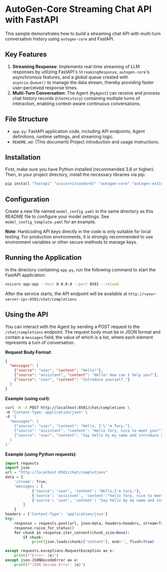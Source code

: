 # AutoGen-Core Streaming Chat API with FastAPI

This sample demonstrates how to build a streaming chat API with multi-turn conversation history using `autogen-core` and FastAPI.

## Key Features

1.  **Streaming Response**: Implements real-time streaming of LLM responses by utilizing FastAPI's `StreamingResponse`, `autogen-core`'s asynchronous features, and a global queue created with `asyncio.Queue()` to manage the data stream, thereby providing faster user-perceived response times.
2.  **Multi-Turn Conversation**: The Agent (`MyAgent`) can receive and process chat history records (`ChatHistory`) containing multiple turns of interaction, enabling context-aware continuous conversations.

## File Structure

*   `app.py`: FastAPI application code, including API endpoints, Agent definitions, runtime settings, and streaming logic.
*   `README.md`: (This document) Project introduction and usage instructions.

## Installation

First, make sure you have Python installed (recommended 3.8 or higher). Then, in your project directory, install the necessary libraries via pip:

```bash
pip install "fastapi" "uvicorn[standard]" "autogen-core" "autogen-ext[openai]"
```

## Configuration

Create a new file named `model_config.yaml` in the same directory as this README file to configure your model settings.
See `model_config_template.yaml` for an example.

**Note**: Hardcoding API keys directly in the code is only suitable for local testing. For production environments, it is strongly recommended to use environment variables or other secure methods to manage keys.

## Running the Application

In the directory containing `app.py`, run the following command to start the FastAPI application:

```bash
uvicorn app:app --host 0.0.0.0 --port 8501 --reload
```

After the service starts, the API endpoint will be available at `http://<your-server-ip>:8501/chat/completions`.

## Using the API

You can interact with the Agent by sending a POST request to the `/chat/completions` endpoint. The request body must be in JSON format and contain a `messages` field, the value of which is a list, where each element represents a turn of conversation.

**Request Body Format**:

```json
{
  "messages": [
    {"source": "user", "content": "Hello!"},
    {"source": "assistant", "content": "Hello! How can I help you?"},
    {"source": "user", "content": "Introduce yourself."}
  ]
}
```

**Example (using curl)**:

```bash
curl -N -X POST http://localhost:8501/chat/completions \
-H "Content-Type: application/json" \
-d '{
  "messages": [
    {"source": "user", "content": "Hello, I'\''m Tory."},
    {"source": "assistant", "content": "Hello Tory, nice to meet you!"},
    {"source": "user", "content": "Say hello by my name and introduce yourself."}
  ]
}'
```

**Example (using Python requests)**:

```python
import requests
import json
url = "http://localhost:8501/chat/completions"
data = {
    'stream': True,
    'messages': [
            {'source': 'user', 'content': "Hello,I'm tory."},
            {'source': 'assistant', 'content':"hello Tory, nice to meet you!"},
            {'source': 'user', 'content': "Say hello by my name and introduce yourself."}
        ]
    }
headers = {'Content-Type': 'application/json'}
try:
    response = requests.post(url, json=data, headers=headers, stream=True)
    response.raise_for_status()
    for chunk in response.iter_content(chunk_size=None):
        if chunk:
            print(json.loads(chunk)["content"], end='', flush=True)

except requests.exceptions.RequestException as e:
    print(f"Error: {e}")
except json.JSONDecodeError as e:
    print(f"JSON Decode Error: {e}")
```

